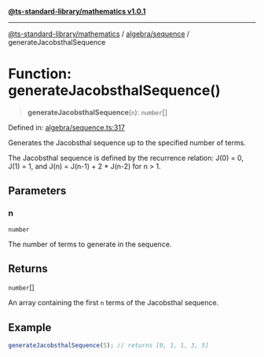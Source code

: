 [**@ts-standard-library/mathematics v1.0.1**](../../../README.md)

***

[@ts-standard-library/mathematics](../../../README.md) / [algebra/sequence](../README.md) / generateJacobsthalSequence

# Function: generateJacobsthalSequence()

> **generateJacobsthalSequence**(`n`): `number`[]

Defined in: [algebra/sequence.ts:317](https://github.com/gabaudette/ts-stdlib/blob/7333da76bc775fbabd0907ad8519b912cfc2fe26/packages/mathematics/src/algebra/sequence.ts#L317)

Generates the Jacobsthal sequence up to the specified number of terms.

The Jacobsthal sequence is defined by the recurrence relation:
  J(0) = 0, J(1) = 1, and J(n) = J(n-1) + 2 * J(n-2) for n > 1.

## Parameters

### n

`number`

The number of terms to generate in the sequence.

## Returns

`number`[]

An array containing the first `n` terms of the Jacobsthal sequence.

## Example

```typescript
generateJacobsthalSequence(5); // returns [0, 1, 1, 3, 5]
```
